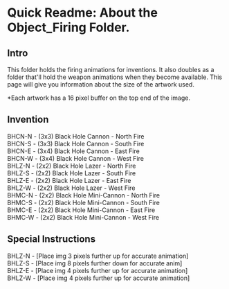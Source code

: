 # Quick Readme: About the Object_Firing Folder.

## Intro

This folder holds the firing animations for inventions. It also doubles as a folder that'll hold the weapon animations when they become available. This page will give you information about the size of the artwork used. 

*Each artwork has a 16 pixel buffer on the top end of the image.

## Invention

BHCN-N - (3x3) Black Hole Cannon - North Fire  
BHCN-S - (3x3) Black Hole Cannon - South Fire  
BHCN-E - (3x4) Black Hole Cannon - East Fire  
BHCN-W - (3x4) Black Hole Cannon - West Fire  
BHLZ-N - (2x2) Black Hole Lazer - North Fire  
BHLZ-S - (2x2) Black Hole Lazer - South Fire  
BHLZ-E - (2x2) Black Hole Lazer - East Fire  
BHLZ-W - (2x2) Black Hole Lazer - West Fire  
BHMC-N - (2x2) Black Hole Mini-Cannon - North Fire  
BHMC-S - (2x2) Black Hole Mini-Cannon - South Fire  
BHMC-E - (2x2) Black Hole Mini-Cannon - East Fire  
BHMC-W - (2x2) Black Hole Mini-Cannon - West Fire  


## Special Instructions

BHLZ-N - [Place img 3 pixels further up for accurate animation]  
BHLZ-S - [Place img 8 pixels further down for accurate anim]  
BHLZ-E - [Place img 4 pixels further up for accurate animation]  
BHLZ-W - [Place img 4 pixels further up for accurate animation]  


